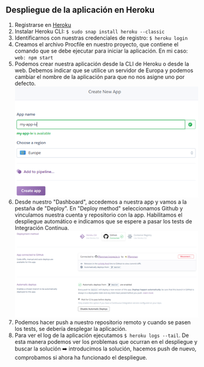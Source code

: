 ## Despliegue de la aplicación en Heroku

1. Registrarse en [Heroku](https://www.heroku.com/)
2. Instalar Heroku CLI: `$ sudo snap install heroku --classic`
3. Identificarnos con nuestras credenciales de registro: `$ heroku login`
4. Creamos el archivo Procfile en nuestro proyecto, que contiene el comando que se debe ejecutar para iniciar la aplicación. En mi caso: `web: npm start`
5. Podemos crear nuestra aplicación desde la CLI de Heroku o desde la web. Debemos indicar que se utilice un servidor de Europa y podemos cambiar el nombre de la aplicación para que no nos asigne uno por defecto.
![New-app](img/new-app.png)
6. Desde nuestro "Dashboard", accedemos a nuestra app y vamos a la pestaña de "Deploy". En "Deploy method" seleccionamos Github y vinculamos nuestra cuenta y repositorio con la app. Habilitamos el despliegue automático e indicamos que se espere a pasar los tests de Integración Continua.
![Connect-Github](img/connect-github.png)
7. Podemos hacer push a nuestro repositorio remoto y cuando se pasen los tests, se debería desplegar la aplicación.
8. Para ver el log de la aplicación ejecutamos `$ heroku logs --tail`. De esta manera podemos ver los problemas que ocurran en el despliegue y buscar la solución :arrow_right: introducimos la solución, hacemos push de nuevo, comprobamos si ahora ha funcionado el despliegue. 
